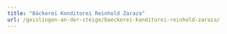 ```yaml
---
title: "Bäckerei Konditorei Reinhold Zaraza"
url: /geislingen-an-der-steige/baeckerei-konditorei-reinhold-zaraza/
---
```

